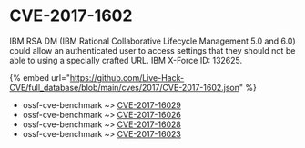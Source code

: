 # CVE-2017-1602

IBM RSA DM (IBM Rational Collaborative Lifecycle Management 5.0 and 6.0) could allow an authenticated user to access settings that they should not be able to using a specially crafted URL. IBM X-Force ID: 132625.

{% embed url="https://github.com/Live-Hack-CVE/full_database/blob/main/cves/2017/CVE-2017-1602.json" %}


* ossf-cve-benchmark ~> [CVE-2017-16029](https://zeste.alice-snow.ru/2017/database/cve-2017-1602/cve-2017-16029-ossf-cve-benchmark)
* ossf-cve-benchmark ~> [CVE-2017-16026](https://zeste.alice-snow.ru/2017/database/cve-2017-1602/cve-2017-16026-ossf-cve-benchmark)
* ossf-cve-benchmark ~> [CVE-2017-16028](https://zeste.alice-snow.ru/2017/database/cve-2017-1602/cve-2017-16028-ossf-cve-benchmark)
* ossf-cve-benchmark ~> [CVE-2017-16023](https://zeste.alice-snow.ru/2017/database/cve-2017-1602/cve-2017-16023-ossf-cve-benchmark)